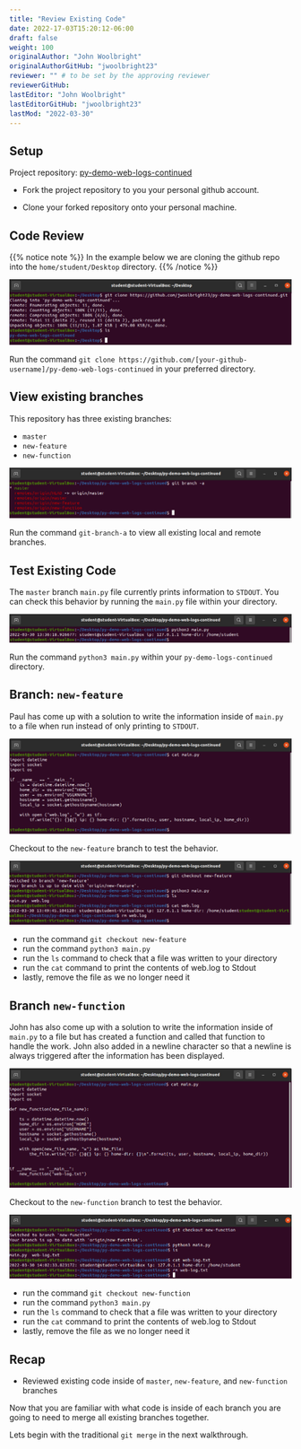 ```yaml
---
title: "Review Existing Code"
date: 2022-17-03T15:20:12-06:00
draft: false
weight: 100
originalAuthor: "John Woolbright"
originalAuthorGitHub: "jwoolbright23"
reviewer: "" # to be set by the approving reviewer
reviewerGitHub:
lastEditor: "John Woolbright"
lastEditorGitHub: "jwoolbright23"
lastMod: "2022-03-30"
---
```


## Setup

Project repository: [py-demo-web-logs-continued](https://github.com/LaunchCodeTechnicalTraining/py-demo-web-logs-continued)

- Fork the project repository to you your personal github account.

- Clone your forked repository onto your personal machine.

## Code Review

{{% notice note %}}
In the example below we are cloning the github repo into the `home/student/Desktop` directory.
{{% /notice %}}

![git-clone](pictures/git-clone.png?classes=border)

Run the command `git clone https://github.com/[your-github-username]/py-demo-web-logs-continued` in your preferred directory.

## View existing branches

This repository has three existing branches:
- `master`
- `new-feature`
- `new-function`

![git-branch-a](pictures/git-branch-a.png?classes=border)

Run the command `git-branch-a` to view all existing local and remote branches.

## Test Existing Code

The `master` branch `main.py` file currently prints information to `STDOUT`. You can check this behavior by running the `main.py` file within your directory.

![python3-main-master](pictures/python3-main-master.png?classes=border)

Run the command `python3 main.py` within your `py-demo-logs-continued` directory.

## Branch: `new-feature`

Paul has come up with a solution to write the information inside of `main.py` to a file when run instead of only printing to `STDOUT`. 

![cat-main-new-feature](pictures/cat-main-new-feature.png?classes=border)

Checkout to the `new-feature` branch to test the behavior.

![git-checkout-new-feature](pictures/git-checkout-new-feature.png?classes=border)

- run the command `git checkout new-feature`
- run the command `python3 main.py`
- run the `ls` command to check that a file was written to your directory
- run the `cat` command to print the contents of web.log to Stdout
- lastly, remove the file as we no longer need it

## Branch `new-function`

John has also come up with a solution to write the information inside of `main.py` to a file but has created a function and called that function to handle the work. John also added in a newline character so that a newline is always triggered after the information has been displayed.

![cat-main-new-function](pictures/cat-main-new-function.png?classes=border)

Checkout to the `new-function` branch to test the behavior.

![git-checkout-new-function](pictures/git-checkout-new-function.png?classes=border)

- run the command `git checkout new-function`
- run the command `python3 main.py`
- run the `ls` command to check that a file was written to your directory
- run the `cat` command to print the contents of web.log to Stdout
- lastly, remove the file as we no longer need it

## Recap

- Reviewed existing code inside of `master`, `new-feature`, and `new-function` branches

Now that you are familiar with what code is inside of each branch you are going to need to merge all existing branches together.

Lets begin with the traditional `git merge` in the next walkthrough.